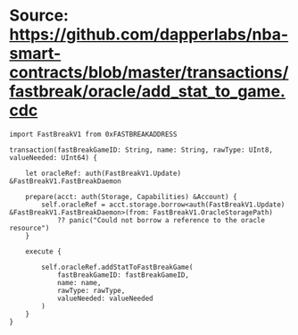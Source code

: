# Source: https://github.com/dapperlabs/nba-smart-contracts/blob/master/transactions/fastbreak/oracle/add_stat_to_game.cdc

```
import FastBreakV1 from 0xFASTBREAKADDRESS

transaction(fastBreakGameID: String, name: String, rawType: UInt8, valueNeeded: UInt64) {

    let oracleRef: auth(FastBreakV1.Update) &FastBreakV1.FastBreakDaemon

    prepare(acct: auth(Storage, Capabilities) &Account) {
        self.oracleRef = acct.storage.borrow<auth(FastBreakV1.Update) &FastBreakV1.FastBreakDaemon>(from: FastBreakV1.OracleStoragePath)
            ?? panic("Could not borrow a reference to the oracle resource")
    }

    execute {

        self.oracleRef.addStatToFastBreakGame(
            fastBreakGameID: fastBreakGameID,
            name: name,
            rawType: rawType,
            valueNeeded: valueNeeded
        )
    }
}
```